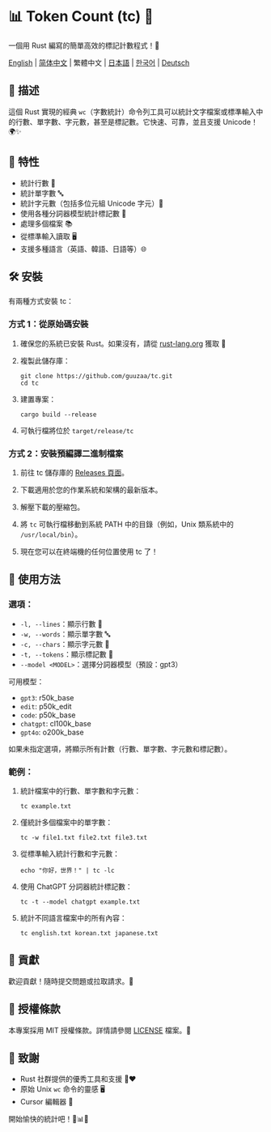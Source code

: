# 📊 Token Count (tc) 🦀

一個用 Rust 編寫的簡單高效的標記計數程式！🚀

[English](../README.md) | [简体中文](README-zh-CN.md) | 繁體中文 | [日本語](README-ja-JP.md) | [한국어](README-ko-KR.md) | [Deutsch](README-de-DE.md)

## 📝 描述

這個 Rust 實現的經典 `wc`（字數統計）命令列工具可以統計文字檔案或標準輸入中的行數、單字數、字元數，甚至是標記數。它快速、可靠，並且支援 Unicode！🌍✨

## 🎯 特性

- 統計行數 📏
- 統計單字數 🔤
- 統計字元數（包括多位元組 Unicode 字元）🔡
- 使用各種分詞器模型統計標記數 🔢
- 處理多個檔案 📚
- 從標準輸入讀取 🖥️
- 支援多種語言（英語、韓語、日語等）🌐

## 🛠️ 安裝

有兩種方式安裝 tc：

### 方式 1：從原始碼安裝

1. 確保您的系統已安裝 Rust。如果沒有，請從 [rust-lang.org](https://www.rust-lang.org/tools/install) 獲取 🦀

2. 複製此儲存庫：
   ```
   git clone https://github.com/guuzaa/tc.git
   cd tc
   ```

3. 建置專案：
   ```
   cargo build --release
   ```

4. 可執行檔將位於 `target/release/tc`

### 方式 2：安裝預編譯二進制檔案

1. 前往 tc 儲存庫的 [Releases 頁面](https://github.com/guuzaa/tc/releases)。

2. 下載適用於您的作業系統和架構的最新版本。

3. 解壓下載的壓縮包。

4. 將 `tc` 可執行檔移動到系統 PATH 中的目錄（例如，Unix 類系統中的 `/usr/local/bin`）。

5. 現在您可以在終端機的任何位置使用 tc 了！

## 🚀 使用方法

### 選項：

- `-l, --lines`：顯示行數 📏
- `-w, --words`：顯示單字數 🔤
- `-c, --chars`：顯示字元數 🔡
- `-t, --tokens`：顯示標記數 🔢
- `--model <MODEL>`：選擇分詞器模型（預設：gpt3）

可用模型：
- `gpt3`: r50k_base
- `edit`: p50k_edit
- `code`: p50k_base
- `chatgpt`: cl100k_base
- `gpt4o`: o200k_base

如果未指定選項，將顯示所有計數（行數、單字數、字元數和標記數）。

### 範例：

1. 統計檔案中的行數、單字數和字元數：
   ```
   tc example.txt
   ```

2. 僅統計多個檔案中的單字數：
   ```
   tc -w file1.txt file2.txt file3.txt
   ```

3. 從標準輸入統計行數和字元數：
   ```
   echo "你好，世界！" | tc -lc
   ```

4. 使用 ChatGPT 分詞器統計標記數：
   ```
   tc -t --model chatgpt example.txt
   ```

5. 統計不同語言檔案中的所有內容：
   ```
   tc english.txt korean.txt japanese.txt
   ```

## 🤝 貢獻

歡迎貢獻！隨時提交問題或拉取請求。🎉

## 📜 授權條款

本專案採用 MIT 授權條款。詳情請參閱 [LICENSE](../LICENSE) 檔案。📄

## 🙏 致謝

- Rust 社群提供的優秀工具和支援 🦀❤️
- 原始 Unix `wc` 命令的靈感 🖥️
- Cursor 編輯器 🤖

開始愉快的統計吧！🎉📊🚀
